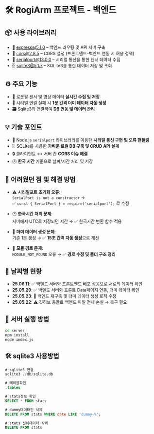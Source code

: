 # 🛠️ RogiArm 프로젝트 - 백엔드

## 📦 사용 라이브러리
- 🚀 express@5.1.0 – 백엔드 라우팅 및 API 서버 구축
- 🔐 cors@2.8.5 – CORS 설정 (프론트엔드-백엔드 연동 시 허용 정책)
- 🔌 serialport@13.0.0 – 시리얼 통신을 통한 센서 데이터 수집
- 🗄️ sqlite3@5.1.7 – SQLite3를 통한 데이터 저장 및 조회

## ⚙️ 주요 기능
- 📡 로봇팔 센서 및 영상 데이터 **실시간 수집 및 저장**  
- 🧪 시리얼 연결 실패 시 **1분 간격 더미 데이터 자동 생성**  
- 🗃️ Sqlite3와 연결하여 **DB 연동 및 데이터 관리**

## 💡 기술 포인트  
- 🔌 Node.js `serialport` 라이브러리를 이용한 **시리얼 통신 구현 및 오류 핸들링**  
- 🗄️ SQLite를 사용한 **가벼운 로컬 DB 구축 및 CRUD API 설계**  
- 🔒 클라이언트 ↔ 서버 간 **CORS 이슈 해결**  
- 🕒 **한국 시간** 기준으로 날짜/시간 처리 및 저장

## 🧱 어려웠던 점 및 해결 방법  
- ⚠️ **시리얼포트 초기화 오류**:  
  `SerialPort is not a constructor` →  
  ✅ `const { SerialPort } = require('serialport');` 로 수정

- 🕒 **한국시간 처리 문제**:  
  서버에서 UTC로 저장되던 시간 → ✅ 한국시간 변환 함수 적용

- 🧪 **더미 데이터 생성 문제**:  
  기존 1분 생성 → ✅ **15초 간격 자동 생성**으로 개선

- 📁 **모듈 경로 문제**:  
  `MODULE_NOT_FOUND` 오류 → ✅ **경로 수정 및 폴더 구조 정리**

## 📅 날짜별 현황
- **25.06.11**: ✅ 백엔드 서버와 프론트엔드 배포 성공으로 서로의 데이터 확인
- **25.05.29**: ✅ 백엔드 서버와 프론트 Data페이지 연동, 더미 데이터 확인  
- **25.05.23**: 🔁 백엔드 재구축 및 더미 데이터 생성 로직 수정  
- **25.05.22**: ⚠️ 깃허브 충돌로 백엔드 파일 전체 손실 → 복구 필요

## 🚀 서버 실행 방법
```bash
cd server
npm install
node index.js
```

## 🛠️ sqlite3 사용방법
```sql
# sqlite3 연결
sqlite3 ./db/sqlite.db

# 테이블확인
.tables

# stats정보 확인
SELECT * FROM stats

# dummy데이터만 삭제
DELETE FROM stats WHERE date LIKE 'dummy-%';

# stats 전체데이터 삭제
DELETE FROM stats
```